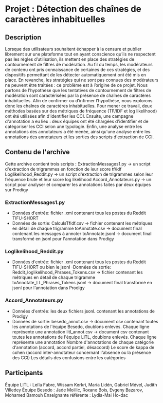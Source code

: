 # Projet : Détection des chaînes de caractères inhabituelles

## Description 
Lorsque des utilisateurs souhaitent échapper à la censure et publier librement sur une plateforme tout en ayant  conscience qu’ils ne respectent pas les règles d’utilisation, ils mettent en place des stratégies de contournement de filtres de modération. Au fil du temps, les modérateurs de contenu ont pris connaissance de certaines de ces stratégies, et des dispositifs permettant de les détecter automatiquement ont été mis en place. En revanche, les stratégies qui ne sont pas connues des modérateurs ne peuvent être traitées : ce problème est à l’origine de ce projet. Nous partons de l’hypothèse que les tentatives de contournement de filtres de modération sont caractérisées par la présence de chaînes de caractères inhabituelles. Afin de confirmer ou d’infirmer l’hypothèse, nous explorons donc les chaînes de caractères inhabituelles.
Pour mener ce travail, deux méthodes basées sur des métriques de fréquence (TF/IDF et log likelihood) ont été utilisées afin d'identifier les CCI. Ensuite, une campagne d'annotation a eu lieu : deux équipes ont été chargées d'identifier et de catégoriser les CCI selon une typologie. Enfin, une analyse entre les annotations des annotateurs a été menée, ainsi qu'une analyse entre les annotations des annotateurs et les sorties des scripts d'extraction de CCI.

## Contenu de l'archive 
Cette archive contient trois scripts :
ExtractionMessages1.py -> un script d'extraction de trigrammes en fonction de leur score tf/idf
Loglikelihood_Reddit.py -> un script d'extraction de trigrammes selon leur fréquence brute et leur score log likelihood
Accord_Annotateurs.py -> un script pour analyser et comparer les annotations faites par deux équipes sur Prodigy

### ExtractionMessages1.py
- Données d'entrée: fichier .xml contenant tous les postes du Reddit TIFU-SHORT
- Données de sortie:
CalculsTfIdf.csv -> fichier contenant les métriques en détail de chaque trigramme
toAnnotate.csv -> document final contenant les messages à annoter
toAnnotate.jsonl -> document final transformé en jsonl pour l'annotation dans Prodigy

### Loglikelihood_Reddit.py
- Données d'entrée: fichier .xml contenant tous les postes du Reddit TIFU-SHORT ou bien le jsonl
-Données de sortie:
Reddit_loglikelihood_Phrases_Tokens.csv -> fichier contenant les métriques en détail de chaque trigramme
toAnnotate_LL_Phrases_Tokens.jsonl -> document final transformé en jsonl pour l'annotation dans Prodigy

### Accord_Annotateurs.py
- Données d'entrée: les deux fichiers jsonl. contenant les annotations de Prodigy
- Données de sortie:
besedo_annot.csv -> document csv contenant toutes les annotations de l'équipe Besedo, doublons enlevés. Chaque ligne représente une annotation
litl_annot.csv -> document csv contenant toutes les annotations de l'équipe LITL, doublons enlevés. Chaque ligne représente une annotation
Nombre d'annotations de chaque catégorie d'annotation (accord, accord partiel, désaccord)
Le score de kappa de cohen (accord inter-annotateur concernant l'absence ou la présence des CCI)
Les détails des confusions entre les catégories

## Participants 
Équipe LITL : Leïla Fabre, Wissam Kerkri, Maria Lidén, Gabriel Mével, Judith Villedey
Équipe Besedo : Jade Moillic, Roxane Bois, Evgeny Bazarov, Mohamed Bamouh
Enseignante référente : Lydia-Mai Ho-dac
